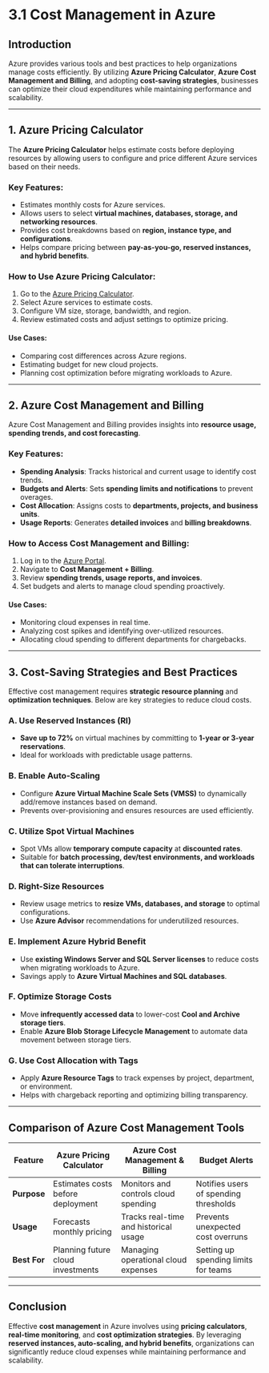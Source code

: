# 3.1 Cost Management in Azure

## **Introduction**
Azure provides various tools and best practices to help organizations manage costs efficiently. By utilizing **Azure Pricing Calculator**, **Azure Cost Management and Billing**, and adopting **cost-saving strategies**, businesses can optimize their cloud expenditures while maintaining performance and scalability.

---

## **1. Azure Pricing Calculator**
The **Azure Pricing Calculator** helps estimate costs before deploying resources by allowing users to configure and price different Azure services based on their needs.

### **Key Features:**
- Estimates monthly costs for Azure services.
- Allows users to select **virtual machines, databases, storage, and networking resources**.
- Provides cost breakdowns based on **region, instance type, and configurations**.
- Helps compare pricing between **pay-as-you-go, reserved instances, and hybrid benefits**.

### **How to Use Azure Pricing Calculator:**
1. Go to the [Azure Pricing Calculator](https://azure.microsoft.com/en-us/pricing/calculator/).
2. Select Azure services to estimate costs.
3. Configure VM size, storage, bandwidth, and region.
4. Review estimated costs and adjust settings to optimize pricing.

#### **Use Cases:**
- Comparing cost differences across Azure regions.
- Estimating budget for new cloud projects.
- Planning cost optimization before migrating workloads to Azure.

---

## **2. Azure Cost Management and Billing**
Azure Cost Management and Billing provides insights into **resource usage, spending trends, and cost forecasting**.

### **Key Features:**
- **Spending Analysis**: Tracks historical and current usage to identify cost trends.
- **Budgets and Alerts**: Sets **spending limits and notifications** to prevent overages.
- **Cost Allocation**: Assigns costs to **departments, projects, and business units**.
- **Usage Reports**: Generates **detailed invoices** and **billing breakdowns**.

### **How to Access Cost Management and Billing:**
1. Log in to the [Azure Portal](https://portal.azure.com).
2. Navigate to **Cost Management + Billing**.
3. Review **spending trends, usage reports, and invoices**.
4. Set budgets and alerts to manage cloud spending proactively.

#### **Use Cases:**
- Monitoring cloud expenses in real time.
- Analyzing cost spikes and identifying over-utilized resources.
- Allocating cloud spending to different departments for chargebacks.

---

## **3. Cost-Saving Strategies and Best Practices**
Effective cost management requires **strategic resource planning** and **optimization techniques**. Below are key strategies to reduce cloud costs.

### **A. Use Reserved Instances (RI)**
- **Save up to 72%** on virtual machines by committing to **1-year or 3-year reservations**.
- Ideal for workloads with predictable usage patterns.

### **B. Enable Auto-Scaling**
- Configure **Azure Virtual Machine Scale Sets (VMSS)** to dynamically add/remove instances based on demand.
- Prevents over-provisioning and ensures resources are used efficiently.

### **C. Utilize Spot Virtual Machines**
- Spot VMs allow **temporary compute capacity** at **discounted rates**.
- Suitable for **batch processing, dev/test environments, and workloads that can tolerate interruptions**.

### **D. Right-Size Resources**
- Review usage metrics to **resize VMs, databases, and storage** to optimal configurations.
- Use **Azure Advisor** recommendations for underutilized resources.

### **E. Implement Azure Hybrid Benefit**
- Use **existing Windows Server and SQL Server licenses** to reduce costs when migrating workloads to Azure.
- Savings apply to **Azure Virtual Machines and SQL databases**.

### **F. Optimize Storage Costs**
- Move **infrequently accessed data** to lower-cost **Cool and Archive storage tiers**.
- Enable **Azure Blob Storage Lifecycle Management** to automate data movement between storage tiers.

### **G. Use Cost Allocation with Tags**
- Apply **Azure Resource Tags** to track expenses by project, department, or environment.
- Helps with chargeback reporting and optimizing billing transparency.

---

## **Comparison of Azure Cost Management Tools**

| Feature | Azure Pricing Calculator | Azure Cost Management & Billing | Budget Alerts |
|---------|--------------------------|---------------------------------|---------------|
| **Purpose** | Estimates costs before deployment | Monitors and controls cloud spending | Notifies users of spending thresholds |
| **Usage** | Forecasts monthly pricing | Tracks real-time and historical usage | Prevents unexpected cost overruns |
| **Best For** | Planning future cloud investments | Managing operational cloud expenses | Setting up spending limits for teams |

---

## **Conclusion**
Effective **cost management** in Azure involves using **pricing calculators**, **real-time monitoring**, and **cost optimization strategies**. By leveraging **reserved instances, auto-scaling, and hybrid benefits**, organizations can significantly reduce cloud expenses while maintaining performance and scalability.

